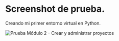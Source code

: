 # Screenshot de prueba. 
Creando mi primer entorno virtual en Python.


![Prueba Módulo 2 - Crear y administrar proyectos](https://user-images.githubusercontent.com/99109846/153693992-106fd0d1-caaf-46b3-98c0-df34f3d79cfb.png)
